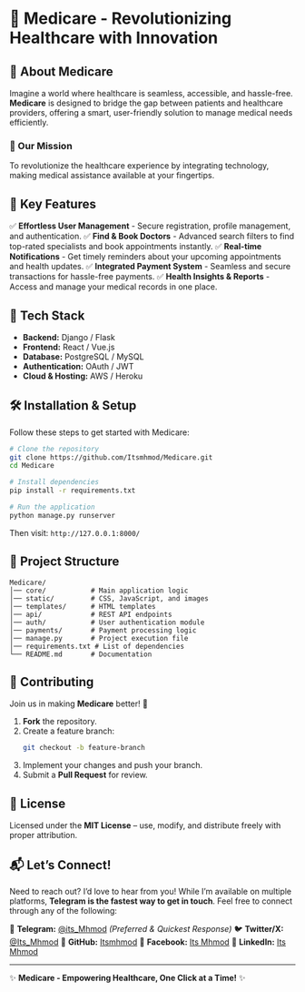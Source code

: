 # 🏥 Medicare - Revolutionizing Healthcare with Innovation

## 🌟 About Medicare
Imagine a world where healthcare is seamless, accessible, and hassle-free. **Medicare** is designed to bridge the gap between patients and healthcare providers, offering a smart, user-friendly solution to manage medical needs efficiently.

### 🎯 Our Mission
To revolutionize the healthcare experience by integrating technology, making medical assistance available at your fingertips.

## 🚀 Key Features
✅ **Effortless User Management** - Secure registration, profile management, and authentication.
✅ **Find & Book Doctors** - Advanced search filters to find top-rated specialists and book appointments instantly.
✅ **Real-time Notifications** - Get timely reminders about your upcoming appointments and health updates.
✅ **Integrated Payment System** - Seamless and secure transactions for hassle-free payments.
✅ **Health Insights & Reports** - Access and manage your medical records in one place.

## 🔧 Tech Stack
- **Backend:** Django / Flask
- **Frontend:** React / Vue.js
- **Database:** PostgreSQL / MySQL
- **Authentication:** OAuth / JWT
- **Cloud & Hosting:** AWS / Heroku

## 🛠️ Installation & Setup
Follow these steps to get started with Medicare:
```bash
# Clone the repository
git clone https://github.com/Itsmhmod/Medicare.git
cd Medicare

# Install dependencies
pip install -r requirements.txt

# Run the application
python manage.py runserver
```
Then visit: `http://127.0.0.1:8000/`

## 📂 Project Structure
```
Medicare/
│── core/           # Main application logic
│── static/         # CSS, JavaScript, and images
│── templates/      # HTML templates
│── api/            # REST API endpoints
│── auth/           # User authentication module
│── payments/       # Payment processing logic
│── manage.py       # Project execution file
│── requirements.txt # List of dependencies
└── README.md       # Documentation
```

## 🤝 Contributing
Join us in making **Medicare** better! 🚀
1. **Fork** the repository.
2. Create a feature branch:
   ```bash
   git checkout -b feature-branch
   ```
3. Implement your changes and push your branch.
4. Submit a **Pull Request** for review.

## 📜 License
Licensed under the **MIT License** – use, modify, and distribute freely with proper attribution.

## 📬 Let’s Connect!
Need to reach out? I’d love to hear from you! While I’m available on multiple platforms, **Telegram is the fastest way to get in touch**. Feel free to connect through any of the following:

📩 **Telegram:** [@its_Mhmod](https://t.me/its_Mhmod) *(Preferred & Quickest Response)*
🐦 **Twitter/X:** [@Its_Mhmod](https://x.com/lts_Mhmod)
🐙 **GitHub:** [Itsmhmod](https://github.com/Itsmhmod)
📘 **Facebook:** [Its Mhmod](https://www.facebook.com/its.mhmood)
💼 **LinkedIn:** [Its Mhmod](https://www.linkedin.com/in/its-mhmod)

---
✨ **Medicare - Empowering Healthcare, One Click at a Time!** ✨
